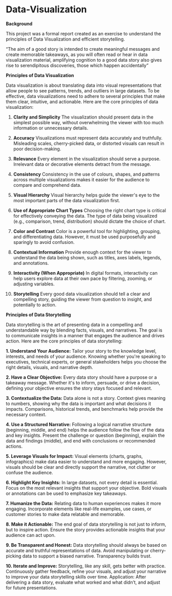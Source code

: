 # Data-Visualization 

**Background**

This project was a formal report created as an exercise to understand the principles of Data Visualization and efficient storytelling. 

“The aim of a good story is intended to create meaningful messages and create memorable takeaways, as you will often read or hear in data visualization material, amplifying cognition to a good data story also gives rise to serendipitous discoveries, those which happen accidentally”

**Principles of Data Visualization** 

Data visualization is about translating data into visual representations that allow people to see patterns, trends, and outliers in large datasets. To be effective, data visualizations need to adhere to several principles that make them clear, intuitive, and actionable. Here are the core principles of data visualization:

1. **Clarity and Simplicity**
The visualization should present data in the simplest possible way, without overwhelming the viewer with too much information or unnecessary details.

2. **Accuracy**
Visualizations must represent data accurately and truthfully. Misleading scales, cherry-picked data, or distorted visuals can result in poor decision-making.

3. **Relevance**
Every element in the visualization should serve a purpose. Irrelevant data or decorative elements detract from the message.

4. **Consistency**
Consistency in the use of colours, shapes, and patterns across multiple visualizations makes it easier for the audience to compare and comprehend data.

5. **Visual Hierarchy**
Visual hierarchy helps guide the viewer's eye to the most important parts of the data visualization first.

6. **Use of Appropriate Chart Types**
Choosing the right chart type is critical for effectively conveying the data. The type of data being visualized (e.g., comparison, trend, distribution) should dictate the choice of chart.

7. **Color and Contrast**
Color is a powerful tool for highlighting, grouping, and differentiating data. However, it must be used purposefully and sparingly to avoid confusion.

8. **Contextual Information**
Provide enough context for the viewer to understand the data being shown, such as titles, axes labels, legends, and annotations.

9. **Interactivity (When Appropriate)**
In digital formats, interactivity can help users explore data at their own pace by filtering, zooming, or adjusting variables.

10. **Storytelling**
Every good data visualization should tell a clear and compelling story, guiding the viewer from question to insight, and potentially to action.


**Principles of Data Storytelling**

Data storytelling is the art of presenting data in a compelling and understandable way by blending facts, visuals, and narratives. The goal is to communicate insights in a manner that engages the audience and drives action. Here are the core principles of data storytelling:

**1. Understand Your Audience:**
Tailor your story to the knowledge level, interests, and needs of your audience. Knowing whether you're speaking to executives, technical experts, or general stakeholders helps you choose the right details, visuals, and narrative depth.

**2. Have a Clear Objective:**
Every data story should have a purpose or a takeaway message. Whether it's to inform, persuade, or drive a decision, defining your objective ensures the story stays focused and relevant.

**3. Contextualize the Data:**
Data alone is not a story. Context gives meaning to numbers, showing why the data is important and what decisions it impacts. Comparisons, historical trends, and benchmarks help provide the necessary context.

**4. Use a Structured Narrative:**
Following a logical narrative structure (beginning, middle, and end) helps the audience follow the flow of the data and key insights. Present the challenge or question (beginning), explain the data and findings (middle), and end with conclusions or recommended actions.

**5. Leverage Visuals for Impact:**
Visual elements (charts, graphs, infographics) make data easier to understand and more engaging. However, visuals should be clear and directly support the narrative, not clutter or confuse the audience.

**6. Highlight Key Insights:**
In large datasets, not every detail is essential. Focus on the most relevant insights that support your objective. Bold visuals or annotations can be used to emphasize key takeaways.

**7. Humanize the Data:**
Relating data to human experiences makes it more engaging. Incorporate elements like real-life examples, use cases, or customer stories to make data relatable and memorable.

**8. Make it Actionable:**
The end goal of data storytelling is not just to inform, but to inspire action. Ensure the story provides actionable insights that your audience can act upon.

**9. Be Transparent and Honest:**
Data storytelling should always be based on accurate and truthful representations of data. Avoid manipulating or cherry-picking data to support a biased narrative. Transparency builds trust.

**10. Iterate and Improve:**
Storytelling, like any skill, gets better with practice. Continuously gather feedback, refine your visuals, and adjust your narrative to improve your data storytelling skills over time.
Application: After delivering a data story, evaluate what worked and what didn’t, and adjust for future presentations.

